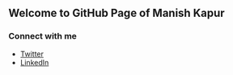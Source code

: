 ## Welcome to GitHub Page of Manish Kapur







### Connect with me
- [Twitter](https://twitter.com/kapmani)
- [LinkedIn](https://linkedin.com/in/mkapur)

